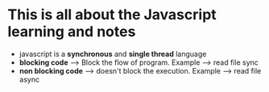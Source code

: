 # This is all about the Javascript learning and notes
 
- javascript is a **synchronous** and **single thread** language
- **blocking code** --> Block the flow of program. Example --> read file sync
- **non blocking code** --> doesn't block the execution. Example --> read file async

